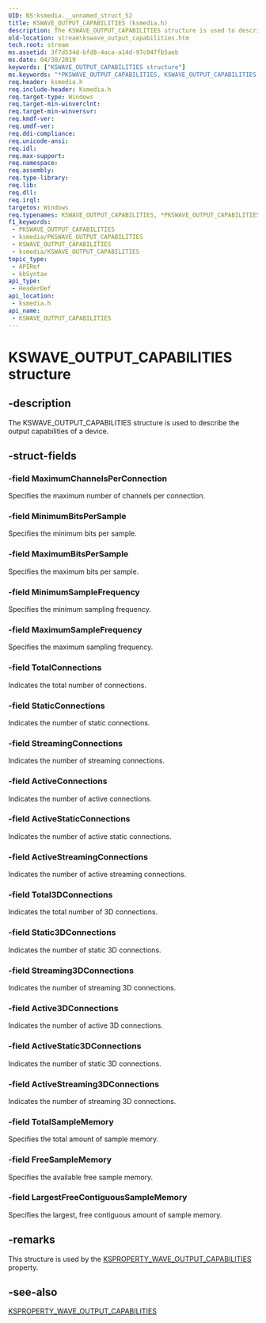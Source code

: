 ```yaml
---
UID: NS:ksmedia.__unnamed_struct_52
title: KSWAVE_OUTPUT_CAPABILITIES (ksmedia.h)
description: The KSWAVE_OUTPUT_CAPABILITIES structure is used to describe the output capabilities of a device.
old-location: stream\kswave_output_capabilities.htm
tech.root: stream
ms.assetid: 3f7d534d-bfd8-4aca-a14d-97c047fb5aeb
ms.date: 04/30/2019
keywords: ["KSWAVE_OUTPUT_CAPABILITIES structure"]
ms.keywords: "*PKSWAVE_OUTPUT_CAPABILITIES, KSWAVE_OUTPUT_CAPABILITIES, KSWAVE_OUTPUT_CAPABILITIES structure [Streaming Media Devices], PKSWAVE_OUTPUT_CAPABILITIES, PKSWAVE_OUTPUT_CAPABILITIES structure pointer [Streaming Media Devices], dvdref_7660f724-15c2-419f-a0d9-c432069547a3.xml, ksmedia/KSWAVE_OUTPUT_CAPABILITIES, ksmedia/PKSWAVE_OUTPUT_CAPABILITIES, stream.kswave_output_capabilities"
req.header: ksmedia.h
req.include-header: Ksmedia.h
req.target-type: Windows
req.target-min-winverclnt: 
req.target-min-winversvr: 
req.kmdf-ver: 
req.umdf-ver: 
req.ddi-compliance: 
req.unicode-ansi: 
req.idl: 
req.max-support: 
req.namespace: 
req.assembly: 
req.type-library: 
req.lib: 
req.dll: 
req.irql: 
targetos: Windows
req.typenames: KSWAVE_OUTPUT_CAPABILITIES, *PKSWAVE_OUTPUT_CAPABILITIES
f1_keywords:
 - PKSWAVE_OUTPUT_CAPABILITIES
 - ksmedia/PKSWAVE_OUTPUT_CAPABILITIES
 - KSWAVE_OUTPUT_CAPABILITIES
 - ksmedia/KSWAVE_OUTPUT_CAPABILITIES
topic_type:
 - APIRef
 - kbSyntax
api_type:
 - HeaderDef
api_location:
 - ksmedia.h
api_name:
 - KSWAVE_OUTPUT_CAPABILITIES
---
```


# KSWAVE_OUTPUT_CAPABILITIES structure


## -description

The KSWAVE_OUTPUT_CAPABILITIES structure is used to describe the output capabilities of a device.

## -struct-fields

### -field MaximumChannelsPerConnection

Specifies the maximum number of channels per connection.

### -field MinimumBitsPerSample

Specifies the minimum bits per sample.

### -field MaximumBitsPerSample

Specifies the maximum bits per sample.

### -field MinimumSampleFrequency

Specifies the minimum sampling frequency.

### -field MaximumSampleFrequency

Specifies the maximum sampling frequency.

### -field TotalConnections

Indicates the total number of connections.

### -field StaticConnections

Indicates the number of static connections.

### -field StreamingConnections

Indicates the number of streaming connections.

### -field ActiveConnections

Indicates the number of active connections.

### -field ActiveStaticConnections

Indicates the number of active static connections.

### -field ActiveStreamingConnections

Indicates the number of active streaming connections.

### -field Total3DConnections

Indicates the total number of 3D connections.

### -field Static3DConnections

Indicates the number of static 3D connections.

### -field Streaming3DConnections

Indicates the number of streaming 3D connections.

### -field Active3DConnections

Indicates the number of active 3D connections.

### -field ActiveStatic3DConnections

Indicates the number of static 3D connections.

### -field ActiveStreaming3DConnections

Indicates the number of streaming 3D connections.

### -field TotalSampleMemory

Specifies the total amount of sample memory.

### -field FreeSampleMemory

Specifies the available free sample memory.

### -field LargestFreeContiguousSampleMemory

Specifies the largest, free contiguous amount of sample memory.

## -remarks

This structure is used by the <a href="https://docs.microsoft.com/windows-hardware/drivers/stream/ksproperty-wave-output-capabilities">KSPROPERTY_WAVE_OUTPUT_CAPABILITIES</a> property.

## -see-also

<a href="https://docs.microsoft.com/windows-hardware/drivers/stream/ksproperty-wave-output-capabilities">KSPROPERTY_WAVE_OUTPUT_CAPABILITIES</a>

